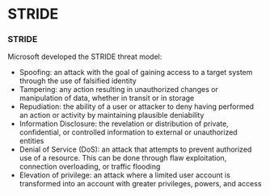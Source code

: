 # STRIDE

### STRIDE

Microsoft developed the STRIDE threat model:

* Spoofing: an attack with the goal of gaining access to a target system through the use of falsified identity
* Tampering: any action resulting in unauthorized changes or manipulation of data, whether in transit or in storage
* Repudiation: the ability of a user or attacker to deny having performed an action or activity by maintaining plausible deniability
* Information Disclosure: the revelation or distribution of private, confidential, or controlled information to external or unauthorized entities
* Denial of Service (DoS): an attack that attempts to prevent authorized use of a resource. This can be done through flaw exploitation, connection overloading, or traffic flooding
* Elevation of privilege: an attack where a limited user account is transformed into an account with greater privileges, powers, and access
